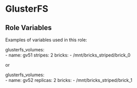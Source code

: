 GlusterFS
==========

Role Variables
--------------

Examples of variables used in this role:

glusterfs_volumes:   
    - name: gv51
      stripes: 2
      bricks:
        - /mnt/bricks_striped/brick_0

or

glusterfs_volumes:   
    - name: gv52
      replicas: 2
      bricks:
        - /mnt/bricks_striped/brick_1

